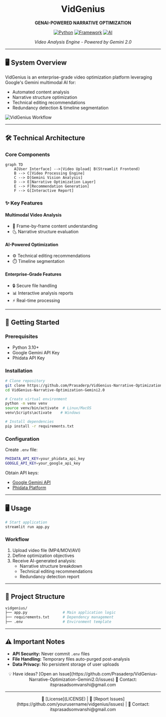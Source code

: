 <div align="center">

# VidGenius

**GENAI-POWERED NARRATIVE OPTIMIZATION**

[![Python](https://img.shields.io/badge/Python-3.10%2B-blue)](https://python.org)
[![Framework](https://img.shields.io/badge/Framework-Streamlit-FF4B4B)](https://streamlit.io)
[![AI](https://img.shields.io/badge/ML-Google%20Gemini-4285F4)](https://ai.google.dev)

*Video Analysis Engine - Powered by Gemini 2.0*

</div>

---

## 🖥️ System Overview
VidGenius is an enterprise-grade video optimization platform leveraging Google's Gemini multimodal AI for:
- Automated content analysis
- Narrative structure optimization
- Technical editing recommendations
- Redundancy detection & timeline segmentation

![VidGenius Workflow](https://github.com/Prasaderp/Real-Time-Emotion-Analytics-System-using-OpenCV/blob/master/Preview.png)

---

## 🛠️ Technical Architecture

### Core Components
```mermaid
graph TD
    A[User Interface] -->|Video Upload| B(Streamlit Frontend)
    B --> C[Video Processing Engine]
    C --> D[Gemini Vision Analysis]
    D --> E[Narrative Optimization Layer]
    E --> F[Recommendation Generation]
    F --> G[Interactive Report]
```

### ✨ Key Features
#### Multimodal Video Analysis
- 🎥 Frame-by-frame content understanding
- 🌜 Narrative structure evaluation

#### AI-Powered Optimization
- ⚙️ Technical editing recommendations
- ⏱️ Timeline segmentation

#### Enterprise-Grade Features
- 🔒 Secure file handling
- 📊 Interactive analysis reports
- ⚡ Real-time processing

---

## 🚀 Getting Started

### Prerequisites
- Python 3.10+
- Google Gemini API Key
- Phidata API Key

### Installation
```bash
# Clone repository
git clone https://github.com/Prasaderp/VidGenius-Narrative-Optimization-Gemini2.0.git
cd VidGenius-Narrative-Optimization-Gemini2.0

# Create virtual environment
python -m venv venv
source venv/bin/activate  # Linux/MacOS
venv\Scripts\activate    # Windows

# Install dependencies
pip install -r requirements.txt
```

### Configuration
Create `.env` file:
```bash
PHIDATA_API_KEY=your_phidata_api_key
GOOGLE_API_KEY=your_google_api_key
```

Obtain API keys:
- [Google Gemini API](https://ai.google.dev)
- [Phidata Platform](https://phidata.com)

---

## 🖥️ Usage
```bash
# Start application
streamlit run app.py
```

### Workflow
1. Upload video file (MP4/MOV/AVI)
2. Define optimization objectives
3. Receive AI-generated analysis:
   - Narrative structure breakdown
   - Technical editing recommendations
   - Redundancy detection report

---

## 📂 Project Structure
```bash
vidgenius/
├── app.py                # Main application logic
├── requirements.txt      # Dependency management
├── .env                  # Environment template
```

---

## ⚠️ Important Notes
- **API Security:** Never commit `.env` files
- **File Handling:** Temporary files auto-purged post-analysis
- **Data Privacy:** No persistent storage of user uploads

<div align="center">
💡 Have ideas? [Open an Issue](https://github.com/Prasaderp/VidGenius-Narrative-Optimization-Gemini2.0/issues)  
📩 Contact: itsprasadsomvanshi@gmail.com
</div>

---

<div align="center">
    📄 [License](LICENSE) | 🐛 [Report Issues](https://github.com/yourusername/vidgenius/issues) | 📧 Contact: itsprasadsomvanshi@gmail.com
</div>
